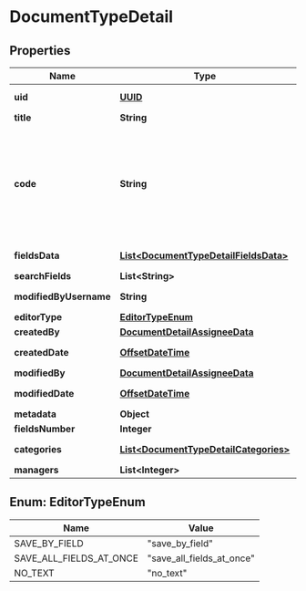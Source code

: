 

# DocumentTypeDetail

## Properties

Name | Type | Description | Notes
------------ | ------------- | ------------- | -------------
**uid** | [**UUID**](UUID.md) |  |  [optional] [readonly]
**title** | **String** |  | 
**code** | **String** | Field codes must be lowercase, should start with a Latin letter, and contain  only Latin letters, digits, and underscores. | 
**fieldsData** | [**List&lt;DocumentTypeDetailFieldsData&gt;**](DocumentTypeDetailFieldsData.md) |  |  [optional] [readonly]
**searchFields** | **List&lt;String&gt;** |  |  [optional]
**modifiedByUsername** | **String** |  |  [optional] [readonly]
**editorType** | [**EditorTypeEnum**](#EditorTypeEnum) |  |  [optional]
**createdBy** | [**DocumentDetailAssigneeData**](DocumentDetailAssigneeData.md) |  | 
**createdDate** | [**OffsetDateTime**](OffsetDateTime.md) |  |  [optional] [readonly]
**modifiedBy** | [**DocumentDetailAssigneeData**](DocumentDetailAssigneeData.md) |  | 
**modifiedDate** | [**OffsetDateTime**](OffsetDateTime.md) |  |  [optional] [readonly]
**metadata** | **Object** |  |  [optional]
**fieldsNumber** | **Integer** |  | 
**categories** | [**List&lt;DocumentTypeDetailCategories&gt;**](DocumentTypeDetailCategories.md) |  |  [optional] [readonly]
**managers** | **List&lt;Integer&gt;** |  |  [optional]



## Enum: EditorTypeEnum

Name | Value
---- | -----
SAVE_BY_FIELD | &quot;save_by_field&quot;
SAVE_ALL_FIELDS_AT_ONCE | &quot;save_all_fields_at_once&quot;
NO_TEXT | &quot;no_text&quot;



